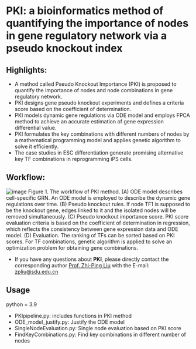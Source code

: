 # PKI: a bioinformatics method of quantifying the importance of nodes in gene regulatory network via a pseudo knockout index

## Highlights:
*	A method called Pseudo Knockout Importance (PKI) is proposed to quantify the importance of nodes and node combinations in gene regulatory network.
*	PKI designs gene pseudo knockout experiments and defines a criteria score based on the coefficient of determination.
*	PKI models dynamic gene regulations via ODE model and employs FPCA method to achieve an accurate estimation of gene expression differential value.
*	PKI formulates the key combinations with different numbers of nodes by a mathematical programming model and applies genetic algorithm to solve it efficiently.
*	The case studies in ESC differentiation generate promising alternative key TF combinations in reprogramming iPS cells.

## Workflow:
![image](https://user-images.githubusercontent.com/54654413/211350070-00aac877-6519-4cc3-82df-6b4fe3124ab3.png)
Figure 1. The workflow of PKI method. (A) ODE model describes cell-specific GRN. An ODE model is employed to describe the dynamic gene regulations over time. (B) Pseudo knockout rules. If node TF1 is supposed to be the knockout gene, edges linked to it and the isolated nodes will be removed simultaneously. (C) Pseudo knockout importance score. PKI score evaluation criteria is based on the coefficient of determination in regression, which reflects the consistency between gene expression data and ODE model. (D) Evaluation. The ranking of TFs can be sorted based on PKI scores. For TF combinations, genetic algorithm is applied to solve an optimization problem for obtaining gene combinations.

* If you have any questions about **PKI**, please directly contact the corresponding author [Prof. Zhi-Ping Liu](https://scholar.google.com/citations?user=zkBXb_kAAAAJ&hl=zh-CN&oi=ao) with the E-mail: zpliu@sdu.edu.cn

## Usage
python = 3.9
* PKIpipeline.py: includes functions in PKI method
* ODE_model_justify.py: Justify the ODE model
* SingleNodeEvaluation.py: Single node evaluation based on PKI score
* FindKeyCombinations.py: Find key combinations in different number of nodes 
